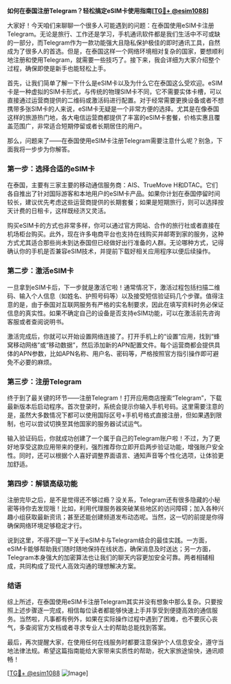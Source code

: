 **如何在泰国注册Telegram？轻松搞定eSIM卡使用指南[[TG💪+ @esim1088](https://t.me/s/esim1088)]**

大家好！今天咱们来聊聊一个很多人可能遇到的问题：在泰国使用eSIM卡注册Telegram。无论是旅行、工作还是学习，手机通讯软件都是我们生活中不可或缺的一部分，而Telegram作为一款功能强大且隐私保护极佳的即时通讯工具，自然成为了很多人的首选。但是，在泰国这样一个网络环境相对复杂的国家，要想顺利地注册和使用Telegram，就需要一些技巧了。接下来，我会详细为大家介绍整个过程，确保即使是新手也能轻松上手。

首先，让我们简单了解一下什么是eSIM卡以及为什么它在泰国这么受欢迎。eSIM卡是一种虚拟的SIM卡形式，与传统的物理SIM卡不同，它不需要实体卡槽，可以直接通过运营商提供的二维码或激活码进行配置。对于经常需要更换设备或者不想携带多张SIM卡的人来说，eSIM卡无疑是一个非常方便的选择。尤其是在像泰国这样的旅游热门地，各大电信运营商都提供了丰富的eSIM卡套餐，价格实惠且覆盖范围广，非常适合短期停留或者长期居住的用户。

那么，问题来了——在泰国使用eSIM卡注册Telegram需要注意什么呢？别急，下面我将一步步为你解答。

### **第一步：选择合适的eSIM卡**

在泰国，主要有三家主要的移动通信服务商：AIS、TrueMove H和DTAC。它们各自推出了针对国际游客和本地用户的eSIM卡产品。如果你计划在泰国停留时间较长，建议优先考虑这些运营商提供的长期套餐；如果是短期旅行，则可以选择按天计费的日租卡，这样既经济又灵活。

购买eSIM卡的方式也非常多样，你可以通过官方网站、合作的旅行社或者直接在机场柜台购买。此外，现在许多电商平台也支持在线购买并邮寄到家的服务，这种方式尤其适合那些尚未到达泰国但已经做好出行准备的人群。无论哪种方式，记得确认你的手机是否兼容eSIM技术，并提前下载好相关应用程序以便后续操作。

### **第二步：激活eSIM卡**

一旦拿到eSIM卡后，下一步就是激活它啦！通常情况下，激活过程包括扫描二维码、输入个人信息（如姓名、护照号码等）以及接受短信验证码几个步骤。值得注意的是，由于泰国对互联网服务有严格的实名制要求，因此在填写资料时务必保证信息的真实性。如果不确定自己的设备是否支持eSIM功能，可以在激活前先咨询客服或者查阅说明书。

激活完成后，你就可以开始设置网络连接了。打开手机上的“设置”应用，找到“蜂窝移动网络”或“移动数据”，然后添加新的APN配置文件。每个运营商都会提供具体的APN参数，比如APN名称、用户名、密码等，严格按照官方指引操作即可避免不必要的麻烦。

### **第三步：注册Telegram**

终于到了最关键的环节——注册Telegram！打开应用商店搜索“Telegram”，下载最新版本后启动程序。首次登录时，系统会提示你输入手机号码。这里需要注意的是，虽然大多数情况下都可以使用国际区号+手机号格式直接注册，但如果遇到限制，也可以尝试切换至其他国家的服务器试试运气。

输入验证码后，你就成功创建了一个属于自己的Telegram账户啦！不过，为了更好地享受这款应用带来的便利，强烈推荐你立即开启两步验证功能，增强账户安全性。同时，还可以根据个人喜好调整界面语言、通知声音等个性化选项，让体验更加舒适。

### **第四步：解锁高级功能**

注册完毕之后，是不是觉得还不够过瘾？没关系，Telegram还有很多隐藏的小秘密等待你去发现哦！比如，利用代理服务器突破某些地区的访问障碍；加入各种兴趣小组获取最新资讯；甚至还能创建频道发布动态呢。当然，这一切的前提是你得确保网络环境足够稳定才行。

说到这里，不得不提一下关于eSIM卡与Telegram结合的最佳实践。一方面，eSIM卡能够帮助我们随时随地保持在线状态，确保消息及时送达；另一方面，Telegram本身强大的加密算法也让我们的聊天内容更加安全可靠。两者相辅相成，共同构成了现代人高效沟通的理想解决方案。

### **结语**

综上所述，在泰国使用eSIM卡注册Telegram其实并没有想象中那么复杂。只要按照上述步骤逐一完成，相信每位读者都能够快速上手并享受到便捷高效的通信服务。当然啦，凡事都有例外，如果在实际操作过程中遇到了困难，也不要灰心丧气，多查阅官方文档或者寻求专业人士的帮助总能找到答案。

最后，再次提醒大家，在使用任何在线服务时都要注意保护个人信息安全，遵守当地法律法规。希望这篇指南能给大家带来实质性的帮助，祝大家旅途愉快，通讯顺畅！

[[TG💪+ @esim1088](https://t.me/s/esim1088) ![Image](https://i.postimg.cc/4NQfJmqS/Snipaste-2025-05-13-00-14-12.png)]